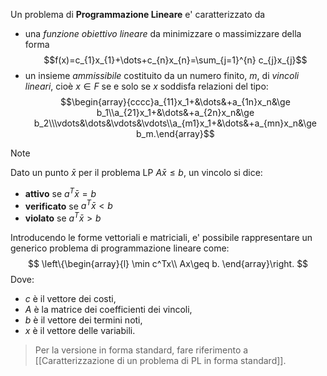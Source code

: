Un problema di **Programmazione Lineare** e' caratterizzato da
- una *funzione obiettivo lineare* da minimizzare o massimizzare della forma$$f(x)=c_{1}x_{1}+\dots+c_{n}x_{n}=\sum_{j=1}^{n} c_{j}x_{j}$$
- un insieme *ammissibile* costituito da un numero finito, $m$, di *vincoli lineari*, cioè $x \in F$ se e solo se $x$ soddisfa relazioni del tipo: $$\begin{array}{cccc}a_{11}x_1+&\dots&+a_{1n}x_n&\ge b_1\\a_{21}x_1+&\dots&+a_{2n}x_n&\ge b_2\\\vdots&\dots&\vdots&\vdots\\a_{m1}x_1+&\dots&+a_{mn}x_n&\ge b_m.\end{array}$$
>[!note]
>Dato un punto $\bar{x}$ per il problema LP $A\bar{x} \leq b$, un vincolo si dice:
> - **attivo** se $a^T \bar{x} = b$
> - **verificato** se $a^T \bar{x} < b$
> - **violato** se $a^T \bar{x} > b$

Introducendo le forme vettoriali e matriciali, e' possibile rappresentare un generico problema di programmazione lineare come: 
$$
\left\{\begin{array}{l}
\min c^Tx\\
Ax\geq b.
\end{array}\right.
$$
Dove: 
- $c$ è il vettore dei costi, 
- $A$ è la matrice dei coefficienti dei vincoli, 
- $b$ è il vettore dei termini noti, 
- $x$ è il vettore delle variabili.

>Per la versione in forma standard, fare riferimento a [[Caratterizzazione di un problema di PL in forma standard]].